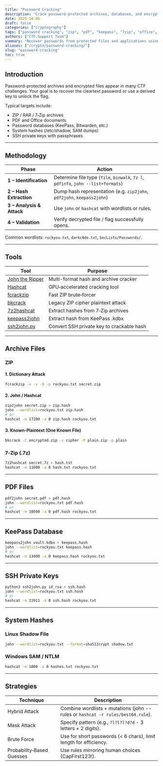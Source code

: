 ```yaml
---
title: "Password Cracking"
description: "Crack password-protected archives, databases, and encrypted files using John the Ripper, Hashcat, and specialized utilities."
date: 2025-10-06
draft: false
categories: ["Cryptography"]
tags: ["password cracking", "zip", "pdf", "keepass", "7zip", "office", "ssh", "wordlists", "john", "hashcat", "brute force"]
authors: ["CTF.Support Team"]
summary: "Recover passwords from protected files and applications using common cracking tools, targeted wordlists, and automation scripts."
aliases: ["/crypto/password-cracking/"]
slug: "password-cracking"
toc: true
---
```


## Introduction

Password-protected archives and encrypted files appear in many CTF challenges.
Your goal is to recover the cleartext password or use a derived key to unlock the flag.

Typical targets include:

- ZIP / RAR / 7‑Zip archives
- PDF and Office documents
- Password databases (KeePass, Bitwarden, etc.)
- System hashes (/etc/shadow, SAM dumps)
- SSH private keys with passphrases

---

## Methodology

| Phase                     | Action                                                                            |
|---------------------------|-----------------------------------------------------------------------------------|
| **1 – Identification**    | Determine file type (`file`, `binwalk`, `7z l`, `pdfinfo`, `john --list=formats`) |
| **2 – Hash Extraction**   | Dump hash representation (e.g. `zip2john`, `pdf2john`, `keepass2john`)            |
| **3 – Analysis & Attack** | Use `john` or `hashcat` with wordlists or rules.                                  |
| **4 – Validation**        | Verify decrypted file / flag successfully opens.                                  |

Common wordlists: `rockyou.txt`, `darkc0de.txt`, `SecLists/Passwords/`.

---

## Tools

| Tool                                                                                | Purpose                                   |
|-------------------------------------------------------------------------------------|-------------------------------------------|
| [John the Ripper](https://www.openwall.com/john/)                                   | Multi-format hash and archive cracker     |
| [Hashcat](https://hashcat.net/hashcat/)                                             | GPU‑accelerated cracking tool             |
| [fcrackzip](https://github.com/hyc/fcrackzip)                                       | Fast ZIP brute‑forcer                     |
| [bkcrack](https://github.com/kimci86/bkcrack)                                       | Legacy ZIP cipher plaintext attack        |
| [7z2hashcat](https://github.com/philsmd/7z2hashcat)                                 | Extract hashes from 7‑Zip archives        |
| [keepass2john](https://www.openwall.com/john/)                                      | Extract hash from KeePass .kdbx           |
| [ssh2john.py](https://github.com/openwall/john/blob/bleeding-jumbo/run/ssh2john.py) | Convert SSH private key to crackable hash |

---

## Archive Files

### ZIP

#### 1. Dictionary Attack

```bash
fcrackzip -u -v -D -p rockyou.txt secret.zip
```

#### 2. John / Hashcat

```bash
zip2john secret.zip > zip.hash
john --wordlist=rockyou.txt zip.hash
# or
hashcat -m 17200 -a 0 zip.hash rockyou.txt
```

#### 3. Known‑Plaintext (One Known File)

```bash
bkcrack -C encrypted.zip -c cipher -P plain.zip -p plain
```

### 7‑Zip (.7z)

```bash
7z2hashcat secret.7z > hash.txt
hashcat -m 11600 -a 0 hash.txt rockyou.txt
```

---

## PDF Files

```bash
pdf2john secret.pdf > pdf.hash
john --wordlist=rockyou.txt pdf.hash
# or
hashcat -m 10500 -a 0 pdf.hash rockyou.txt
```

---

## KeePass Database

```bash
keepass2john vault.kdbx > keepass.hash
john --wordlist=rockyou.txt keepass.hash
# or
hashcat -m 13400 -a 0 keepass.hash rockyou.txt
```

---

## SSH Private Keys

```bash
python3 ssh2john.py id_rsa > ssh.hash
john --wordlist=rockyou.txt ssh.hash
# or
hashcat -m 22911 -a 0 ssh.hash rockyou.txt
```

---

## System Hashes

### Linux Shadow File

```bash
john --wordlist=rockyou.txt --format=sha512crypt shadow.txt
```

### Windows SAM / NTLM

```bash
hashcat -m 1000 -a 0 hashes.txt rockyou.txt
```

---

## Strategies

| Technique                 | Description                                                                     |
|---------------------------|---------------------------------------------------------------------------------|
| Hybrid Attack             | Combine wordlists + mutations (john --rules or `hashcat -r rules/best64.rule`). |
| Mask Attack               | Specify pattern (e.g., `?l?l?l?d?d` - 3 letters + 2 digits).                    |
| Brute Force               | Use for short passwords (< 6 chars), limit length for efficiency.               |
| Probability‑Based Guesses | Use rules mirroring human choices (CapFirst123!).                               |
